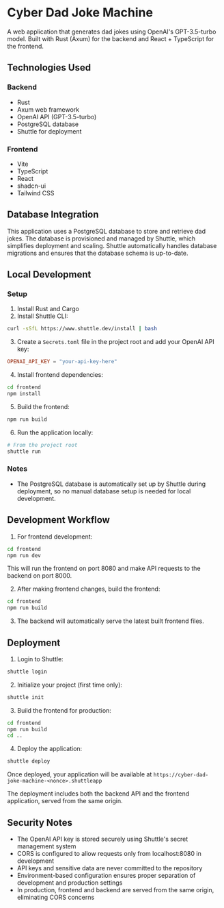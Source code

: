 # Cyber Dad Joke Machine

A web application that generates dad jokes using OpenAI's GPT-3.5-turbo model. Built with Rust (Axum) for the backend and React + TypeScript for the frontend.

## Technologies Used

### Backend
- Rust
- Axum web framework
- OpenAI API (GPT-3.5-turbo)
- PostgreSQL database
- Shuttle for deployment

### Frontend
- Vite
- TypeScript
- React
- shadcn-ui
- Tailwind CSS

## Database Integration

This application uses a PostgreSQL database to store and retrieve dad jokes. The database is provisioned and managed by Shuttle, which simplifies deployment and scaling. Shuttle automatically handles database migrations and ensures that the database schema is up-to-date.

## Local Development

### Setup

1. Install Rust and Cargo
2. Install Shuttle CLI:
```bash
curl -sSfL https://www.shuttle.dev/install | bash
```

3. Create a `Secrets.toml` file in the project root and add your OpenAI API key:
```toml
OPENAI_API_KEY = "your-api-key-here"
```

4. Install frontend dependencies:
```bash
cd frontend
npm install
```

5. Build the frontend:
```bash
npm run build
```

6. Run the application locally:
```bash
# From the project root
shuttle run
```

### Notes
- The PostgreSQL database is automatically set up by Shuttle during deployment, so no manual database setup is needed for local development.

## Development Workflow

1. For frontend development:
```bash
cd frontend
npm run dev
```
This will run the frontend on port 8080 and make API requests to the backend on port 8000.

2. After making frontend changes, build the frontend:
```bash
cd frontend
npm run build
```

3. The backend will automatically serve the latest built frontend files.

## Deployment

1. Login to Shuttle:
```bash
shuttle login
```

2. Initialize your project (first time only):
```bash
shuttle init
```

3. Build the frontend for production:
```bash
cd frontend
npm run build
cd ..
```

4. Deploy the application:
```bash
shuttle deploy
```

Once deployed, your application will be available at `https://cyber-dad-joke-machine-<nonce>.shuttleapp`

The deployment includes both the backend API and the frontend application, served from the same origin.

## Security Notes

- The OpenAI API key is stored securely using Shuttle's secret management system
- CORS is configured to allow requests only from localhost:8080 in development
- API keys and sensitive data are never committed to the repository
- Environment-based configuration ensures proper separation of development and production settings
- In production, frontend and backend are served from the same origin, eliminating CORS concerns
